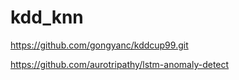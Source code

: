 # kdd_knn

https://github.com/gongyanc/kddcup99.git

https://github.com/aurotripathy/lstm-anomaly-detect

